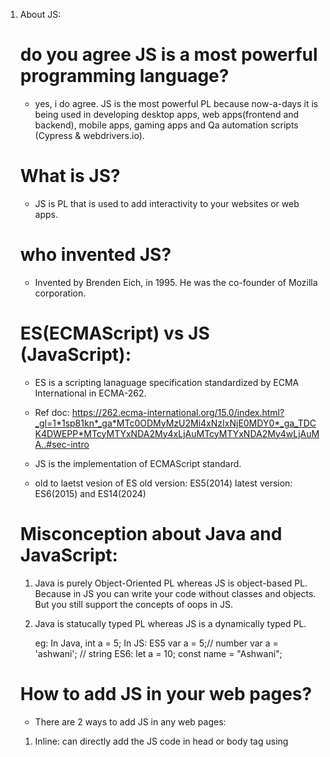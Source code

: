 1. About JS:

   # do you agree JS is a most powerful programming language?
      
    - yes, i do agree. JS is the most powerful PL because now-a-days it is being used in developing desktop apps, web apps(frontend and backend), mobile apps, gaming apps and Qa automation scripts (Cypress & webdrivers.io).

    # What is JS?

    - JS is PL that is used to add interactivity to your websites or web apps.

    # who invented JS?

    - Invented by Brenden Eich, in 1995. He was the co-founder of Mozilla corporation.

    # ES(ECMAScript) vs JS (JavaScript):

    - ES is a scripting lanaguage specification standardized by ECMA International in ECMA-262.
    - Ref doc: https://262.ecma-international.org/15.0/index.html?_gl=1*1sp81kn*_ga*MTc0ODMyMzU2Mi4xNzIxNjE0MDY0*_ga_TDCK4DWEPP*MTcyMTYxNDA2My4xLjAuMTcyMTYxNDA2My4wLjAuMA..#sec-intro

    - JS is the implementation of ECMAScript standard.
    - old to laetst vesion of ES
      old version: ES5(2014)
      latest version: ES6(2015) and ES14(2024)

    # Misconception about Java and JavaScript:

    1.  Java is purely Object-Oriented PL whereas JS is object-based PL. Because in JS you can write your code without classes and objects. But you still support the concepts of oops in JS.

    2. Java is statucally typed PL whereas JS is a dynamically typed PL.

       eg:   In Java, int a = 5;
             In JS: ES5 
                        var a = 5;// number
                        var a = 'ashwani'; // string
                    ES6:
                        let a = 10;
                        const name = "Ashwani";

    # How to add JS in your web pages?
     
    - There are 2 ways to add JS in any web pages:

     1. Inline: can directly add the JS code in head or body tag using <script> tag

     2. External: can create a seaparte with .js extention and then add that path of the script in src attribute of script tag.

       - Benefits of using external script:

         1. supports re-usability by using one JS file across multiple HTML files
         2. Segregates the HTML and JS logic.
         3. Makes HTML and JS easy to read and maintain.

    # What tools do you need to write and execute the JS code.

    1. VS code IDE and Browser dev tool.
    2. Browser.
    3. Debugging can be via bworser dev tools.  


    # what is variable?

    - A variable is just name used to hold any kind of value.

       eg: var a = 5;

            let name = "Ashwani";
            const PAN = "123fgjs45";

    # datatype in JS?

      - specifies the type of data that a variable stores.

      - how many types of datatypes available in JS:

        2 types of datatypes:
        1. primitive data types: 
           - pre-defined data types that means can not be derived from any other data types.
           - 7 types of primitive data types:
             1. string
             2. number
             3. boolean
             4. null
             5. undefined
             6. bigInt
             7. symbol

        2. non-primitive datatypes:

           - These are those data types that are derived from primitive data types.

           - types of non-primitive data types:
             1. objects
             2. array
             3. functions

    # what is function?

           - A reuasble piece of code that perform a specifc task.

           - function function_name(arg1, arg2, ... argN) {
               return
            }  

    # typeof operator in JS:

      - Used to determine the typr of data type of a given operand or expresions.

      - eg:  var a = 5;
            typeof a; // number

            typeof(a+b); // number

            typeof null; // 'object'

            typeof undefined; // 'undefined'

    # null vs undefined:

    null:
       1. null means there is no value.
       2. typeof null ->  'object'
       3. null is converted to zero when any primitive  operation is perforemed.
       eg: let x = null;
            x+20// 20, because x gets convereted to 0



    undefined: 
        1. undefined means absence of variable itself or having no values at all.
        2. typeof undefined -> 'undefined'
        3. undefined get converted to NaN when we perform any primitive operation.

        let x;
        x+20// NaN, because x gets convereted to NaN
        

    # conditional staments and Loops: 
    Reference: https://developer.mozilla.org/en-US/docs/Web/JavaScript/Guide/Loops_and_iteration

      1. if
      2. if..else
      3. else...if ladder
      4. switch
      5. while
      6. for
      7. do..while
      8. for..in
      9. for..of 


    # How the JS code gets executed in the browser?

    1. Firstly, all the JS code loaded in the browser.

    2. In the Browser, you JS engine to execute the JS code - exection stack (call stack) - it is always up and running.

    3. After that JS engine inserts the code into this call stack of execution stack.

    Please refer the notes with diagram and explanation

    # What is hoisting?

    Variable and function declarations are moved at the top of their respective scopes; refer the code expalantion in note pad.

    # Scope in JS will cover in next class